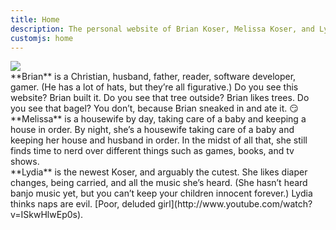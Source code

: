 ```yaml
---
title: Home
description: The personal website of Brian Koser, Melissa Koser, and Lydia Koser
customjs: home
---
```


<img id="family" src="/img/family-all.jpg">

<section id="brian">
**Brian** is a Christian, husband, father, reader, software developer, gamer. (He has a lot of hats, but they’re all figurative.) Do you see this website? Brian built it. Do you see that tree outside? Brian likes trees. Do you see that bagel? You don’t, because Brian sneaked in and ate it. 😏
</section>

<section id="melissa">
**Melissa** is a housewife by day, taking care of a baby and keeping a house in order. By night, she’s a housewife taking care of a baby and keeping her house and husband in order. In the midst of all that, she still finds time to nerd over different things such as games, books, and tv shows.
</section>

<section id="lydia">
**Lydia** is the newest Koser, and arguably the cutest. She likes diaper changes, being carried, and all the music she’s heard. (She hasn’t heard banjo music yet, but you can’t keep your children innocent forever.) Lydia thinks naps are evil. [Poor, deluded girl](http://www.youtube.com/watch?v=ISkwHlwEp0s).
</section>